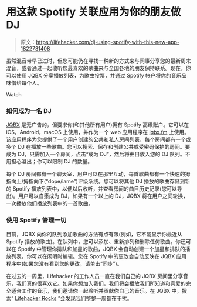 # 用这款 Spotify 关联应用为你的朋友做 DJ

> 原文：<https://lifehacker.com/dj-using-spotify-with-this-new-app-1822731408>

虽然混音带早已过时，但您可能仍在寻找一种新的方式来与同事分享您的最新周末混音，或者通过一起收听您最喜欢的歌曲来与全国各地的朋友保持联系。现在，你可以使用 JQBX 分享播放列表，为歌曲投票，并通过 Spotify 帐户将你的音乐品味借给每个人。

Watch

### **如何成为一名 DJ**

[JQBX](https://www.jqbx.fm/) 是无广告的，但要求你(和其他所有用户)拥有 Spotify 高级账户。它可以在 iOS，Android，macOS 上使用，并作为一个 web 应用程序在 [jqbx.fm](https://www.jqbx.fm/) 上使用。该应用程序为您提供了一个用户创建的公共和私人房间列表，每个房间都有一个或多个 DJ 在播放一些歌曲。您可以搜索、保存和创建公共或受密码保护的房间。要成为 DJ，只需加入一个房间，点击“成为 DJ”，然后将曲目放入您的 DJ 队列。不用担心溢出；你可以限制 DJ 的数量。

每个 DJ 房间都有一个聊天室，用户可以在那里互动，每首歌曲都有一个快速的拇指向上/拇指向下(“dope/lame”)评级系统。您可以将其他 DJ 播放的歌曲存储到新的 Spotify 播放列表中，以便以后收听，并查看房间的曲目历史记录(您可以导出)。用户可以自愿成为 DJ，如果有一个以上的 DJ，JQBX 将在用户之间轮换，一次播放他们播放列表中的一首歌曲。

### **使用 Spotify 管理一切**

目前，JQBX 向你的队列添加歌曲的方法有点有限(例如，它不能显示你最近从 Spotify 播放的歌曲)。在队列中，您可以添加、重新排列和删除任何歌曲。你还可以在 Spotify 中管理你排队和加星的歌曲，JQBX 会自动创建一个加星和排队的播放列表，你可以在闲暇时编辑。您在 Spotify 中的更改会自动反映在 JQBX 应用程序中(如果您没有看到您的更改，请单击“同步”)。

在过去的一周里，Lifehacker 的工作人员一直在我们自己的 JQBX 房间里分享音乐，我们真的很喜欢它。如果你想加入我们，我们将会播放我们所知道和喜爱的完全适合工作的音乐，我们邀请你一起聆听并贡献你自己的音乐。在 JQBX 中，搜索“ [Lifehacker Rocks](http://www.jqbx.fm/invite/room/lifehacker) ”会发现我们整整一周都在干扰。